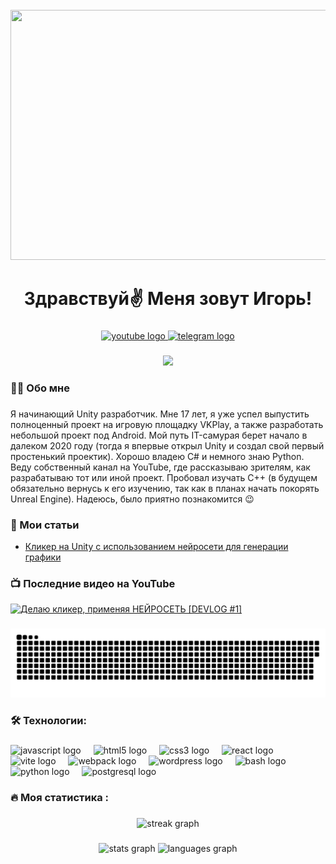 <br clear="both">

<div align="center">
  <img height="400" width="900" src="https://64.media.tumblr.com/12a152684fd874af61d59e16084a0888/tumblr_p7kvb8Ymoi1qhttpto2_500.gif"  />
</div>

###

<h1 align="center">Здравствуй✌️ Меня зовут Игорь!</h1>

###

<div align="center">
  <a href="https://www.youtube.com/channel/UCLhmrMQWBsReR1E_TcYlTAg" target="_blank">
    <img src="https://img.shields.io/static/v1?message=Youtube&logo=youtube&label=&color=FF0000&logoColor=white&labelColor=&style=for-the-badge" height="25" alt="youtube logo"  />
  </a>
  <a href="https://t.me/piramideon" target="_blank">
    <img src="https://img.shields.io/static/v1?message=Telegram&logo=telegram&label=&color=2CA5E0&logoColor=white&labelColor=&style=for-the-badge" height="25" alt="telegram logo"  />
  </a>
</div>

###

<div align="center">
  <img src="https://visitor-badge.laobi.icu/badge?page_id=filimonovalexey.filimonovalexey&"  />
</div>

###

<h3 align="left">👩‍💻  Обо мне</h3>

###

<p align="left">Я начинающий Unity разработчик. Мне 17 лет, я уже успел выпустить полноценный проект на игровую площадку 
VKPlay, а также разработать небольшой проект под Android. Мой путь IT-самурая берет начало в далеком 2020 году (тогда я впервые открыл Unity и создал свой первый простенький проектик). Хорошо владею C# и немного знаю Python. Веду собственный канал на YouTube, где рассказываю зрителям, как разрабатываю тот или иной проект. Пробовал изучать C++ (в будущем обязательно вернусь к его изучению, так как в планах начать покорять Unreal Engine). Надеюсь, было приятно познакомится 😉</p>

###
<h3 align="left">📕 Мои статьи</h3>

- [Кликер на Unity с использованием нейросети для генерации графики](https://habr.com/ru/articles/823684/)

###

<h3 align="left">📺 Последние видео на YouTube</h3>

<!-- BEGIN YOUTUBE-CARDS -->
[![Делаю кликер, применяя НЕЙРОСЕТЬ [DEVLOG #1]](https://i9.ytimg.com/vi_webp/Cb_Y4LBO4MQ/mqdefault.webp?v=66716e0c&sqp=CJSw4bMG&rs=AOn4CLBru-w7YWZpO4BzOMiq_4C-m_K3cw)](https://www.youtube.com/watch?v=Cb_Y4LBO4MQ&t=1317s)
<!-- END YOUTUBE-CARDS -->

###

<p align="center">
 <img width="600" src="assets/github-snake.svg" alt="snake"/>
</p>

###

<h3 align="left">🛠 Технологии:</h3>

###

<div align="left">
  <img src="https://cdn.jsdelivr.net/gh/devicons/devicon/icons/javascript/javascript-original.svg" height="40" alt="javascript logo"  />
  <img width="12" />
  <img src="https://cdn.jsdelivr.net/gh/devicons/devicon/icons/html5/html5-original.svg" height="40" alt="html5 logo"  />
  <img width="12" />
  <img src="https://cdn.jsdelivr.net/gh/devicons/devicon/icons/css3/css3-original.svg" height="40" alt="css3 logo"  />
  <img width="12" />
  <img src="https://cdn.jsdelivr.net/gh/devicons/devicon/icons/react/react-original.svg" height="40" alt="react logo"  />
  <img width="12" />
  <img src="https://skillicons.dev/icons?i=vite" height="40" alt="vite logo"  />
  <img width="12" />
  <img src="https://cdn.simpleicons.org/webpack/8DD6F9" height="40" alt="webpack logo"  />
  <img width="12" />
  <img src="https://skillicons.dev/icons?i=wordpress" height="40" alt="wordpress logo"  />
  <img width="12" />
  <img src="https://cdn.simpleicons.org/gnubash/4EAA25" height="40" alt="bash logo"  />
  <img width="12" />
  <img src="https://skillicons.dev/icons?i=py" height="40" alt="python logo"  />
  <img width="12" />
  <img src="https://skillicons.dev/icons?i=postgres" height="40" alt="postgresql logo"  />
</div>

###

<h3 align="left">🔥   Моя статистика :</h3>

###

<div align="center">
  <img src="https://streak-stats.demolab.com?user=filimonovalexey&locale=en&mode=daily&theme=dark&hide_border=false&border_radius=5&order=3" height="220" alt="streak graph"  />
</div>

###

<div align="center">
  <img src="https://github-readme-stats.vercel.app/api?username=filimonovalexey&hide_title=false&hide_rank=false&show_icons=true&include_all_commits=true&count_private=true&disable_animations=false&theme=dracula&locale=en&hide_border=false&order=1" height="150" alt="stats graph"  />
  <img src="https://github-readme-stats.vercel.app/api/top-langs?username=filimonovalexey&locale=en&hide_title=false&layout=compact&card_width=320&langs_count=5&theme=dracula&hide_border=false&order=2" height="150" alt="languages graph"  />
</div>

###
